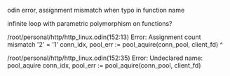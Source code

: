 odin error, assignment mismatch when typo in function name

infinite loop with parametric polymorphism on functions?

/root/personal/http/http_linux.odin(152:13) Error: Assignment count mismatch '2' = '1'
        conn_idx, pool_err := pool_aquire(conn_pool, client_fd)
        ^

/root/personal/http/http_linux.odin(152:35) Error: Undeclared name: pool_aquire
        conn_idx, pool_err := pool_aquire(conn_pool, client_fd)
